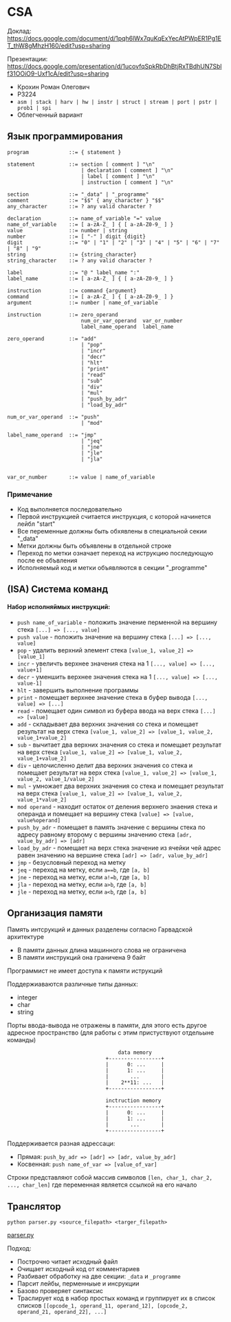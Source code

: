 # CSA

Доклад: https://docs.google.com/document/d/1pqh6lWx7quKqExYecAtPWpER1Pg1ET_thW8gMhzH160/edit?usp=sharing

Презентации: https://docs.google.com/presentation/d/1ucovfqSpkRbDhBtjRxTBdhUN7Sblf31OOiO9-Uxf1cA/edit?usp=sharing

- Крохин Роман Олегович
- P3224
- ```asm | stack | harv | hw | instr | struct | stream | port | pstr | prob1 | spi```
- Облегченный вариант

## Язык программирования

```ebnf
program             ::= { statement }

statement           ::= section [ comment ] "\n"
                        | declaration [ comment ] "\n"
                        | label [ comment ] "\n"
                        | instruction [ comment ] "\n"

section             ::= "_data" | "_programme"
comment             ::= "$$" { any_character } "$$"
any_character       ::= ? any valid character ?

declaration         ::= name_of_variable "=" value
name_of_variable    ::= [ a-zA-Z_ ] { [ a-zA-Z0-9_ ] }
value               ::= number | string
number              ::= [ "-" ] digit {digit}
digit               ::= "0" | "1" | "2" | "3" | "4" | "5" | "6" | "7" | "8" | "9"
string              ::= {string_character}
string_character    ::= ? any valid character ?

label               ::= "@ " label_name ":"
label_name          ::= [ a-zA-Z_ ] { [ a-zA-Z0-9_ ] }

instruction         ::= command {argument}
command             ::= [ a-zA-Z_ ] { [ a-zA-Z0-9_ ] }
argument            ::= number | name_of_variable

instruction         ::= zero_operand
                        num_or_var_operand  var_or_number
                        label_name_operand  label_name

zero_operand        ::= "add"
                        | "pop"
                        | "incr"
                        | "decr"
                        | "hlt"
                        | "print"
                        | "read"
                        | "sub"
                        | "div"
                        | "mul"
                        | "push_by_adr"
                        | "load_by_adr"

num_or_var_operand  ::= "push"
                        | "mod"

label_name_operand  ::= "jmp"
                        | "jeq"
                        | "jne"
                        | "jle"
                        | "jla"


var_or_number       ::= value | name_of_variable
```

### Примечание

- Код выполняется последовательно
- Первой инструкцией считается инструкция, с которой начинется лейбл "start"
- Все переменные должны быть обхявлены в специальной секии "_data"
- Метки должны быть объявлены в отдельной строке
- Переход по метки означает переход на иструкцию последующую после ее объвления
- Исполняемый код и метки объявляются в секции "_programme"

## (ISA) Система команд

#### Набор исполняймых инструкций:

- ```push name_of_variable``` - положить значение перменной на вершину стека ```[...] => [..., value]```
- ```push value``` - положить значение на вершину стека ```[...] => [..., value]```
- ```pop``` - удалить верхний элемент стека ```[value_1, value_2] => [value_1]```
- ```incr``` - увеличть верхнее значения стека на 1 ```[..., value] => [..., value+1]```
- ```decr``` - уменшить верхнее значения стека на 1 ```[..., value] => [..., value-1]```
- ```hlt``` - завершить выполнение программы
- ```print``` - помещает верхнее значение стека в буфер вывода ```[..., value] => [...]```
- ```read``` - помещает один символ из буфера ввода на верх стека ```[...] => [value]```
- ```add``` - складывает два верхних значения со стека и помещает результат на верх стека ```[value_1, value_2] => [value_1, value_2, value_1+value_2]``` 
- ```sub``` - вычитает два верхних значения со стека и помещает результат на верх стека ```[value_1, value_2] => [value_1, value_2, value_1+value_2]```
- ```div``` - целочисленно делит два верхних значения со стека и помещает результат на верх стека ```[value_1, value_2] => [value_1, value_2, value_1/value_2]```
- ```mul``` - умножает два верхних значения со стека и помещает результат на верх стека ```[value_1, value_2] => [value_1, value_2, value_1*value_2]```
- ```mod operand``` - находит остаток от деления верхнего знаения стека и операнда и помещает на вершину стека ```[value] => [value, value%operand]```
- ```push_by_adr``` - помещает в память значение с вершины стека по адресу равному второму с вершины значению стека ```[adr, value_by_adr] => [adr]```
- ```load_by_adr``` - помещает на верх стека значение из ячейки чей адрес равен значению на вершине стека ```[adr] => [adr, value_by_adr]```
- ```jmp``` - безусловный переход на метку
- ```jeq``` - переход на метку, если ```a==b```, где ```[a, b]```
- ```jne``` - переход на метку, если ```a!=b```, где ```[a, b]```
- ```jla``` - переход на метку, если ```a>b```, где ```[a, b]```
- ```jle``` - переход на метку, если ```a<b```, где ```[a, b]```

## Организация памяти

Память интсрукций и данных разделены согласно Гарвадской архитектуре

- В памяти данных длина машинного слова не ограничена
- В памяти инструкций она граничена 9 байт

Программист не имеет доступа к памяти иструкций

Поддержиаваются различные типы данных:
- integer
- char
- string

Порты ввода-вывода не отражены в памяти, для этого есть другое адресное пространство (для работы с этим пристуствуют отдельыне команды)



```
                                    data memory
                                +-----------------+
                                |      0: ...     |
                                |      1: ...     |
                                |       ...       |
                                |    2**11: ...   |
                                +-----------------+

                                inctruction memory
                                +-----------------+
                                |      0: ...     |
                                |      1: ...     |
                                |       ...       |
                                +-----------------+
```

Поддерживается разная адрессаци:

- Прямая: ```push_by_adr => [adr] => [adr, value_by_adr]```
- Косвенная: ```push name_of_var => [value_of_var]```

Строки представляют собой массив символов ```[len, char_1, char_2, ..., char_len]``` где переменная является ссылкой на его начало

## Транслятор

```python parser.py <source_filepath> <targer_filepath>```

[parser.py](spasm/translate/parser.py)

Подход:

- Построчно читает исходный файл
- Очищает исходный код от комментариев
- Разбивает обработку на две секции: ```_data``` и ```_programme```
- Парсит лейбы, перменныые и инсрукции
- Базово проверяет синтаксис
- Траслирует код в набор простых команд и группирует их в список списков ```[[opcode_1, operand_11, operand_12], [opcode_2, operand_21, operand_22], ...]```